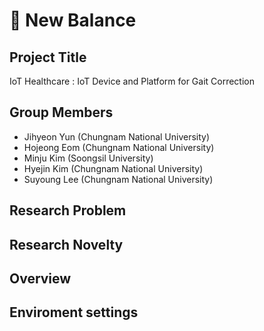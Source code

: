 # 👣 New Balance

## Project Title
IoT Healthcare : IoT Device and Platform for Gait Correction

## Group Members
- Jihyeon Yun (Chungnam National University)
- Hojeong Eom (Chungnam National University)
- Minju Kim (Soongsil University)
- Hyejin Kim (Chungnam National University)
- Suyoung Lee (Chungnam National University)

## Research Problem

## Research Novelty

## Overview

## Enviroment settings
